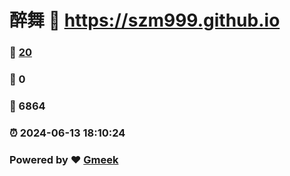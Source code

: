 # 醉舞 :link: https://szm999.github.io 
### :page_facing_up: [20](https://szm999.github.io/tag.html) 
### :speech_balloon: 0 
### :hibiscus: 6864 
### :alarm_clock: 2024-06-13 18:10:24 
### Powered by :heart: [Gmeek](https://github.com/Meekdai/Gmeek)
